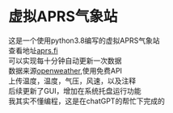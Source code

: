 # 虚拟APRS气象站<br>
这是一个使用python3.8编写的虚拟APRS气象站<br>
查看地址[aprs.fi](https://aprs.fi/)  
可以实现每十分钟自动更新一次数据<br>
数据来源[openweather](https://openweathermap.org/),使用免费API<br>
上传温度，温度，气压，风速，以及注释<br>
后续更新了GUI，增加在系统托盘运行功能<br>
我其实不懂编程，这是在chatGPT的帮忙下完成的<br>
